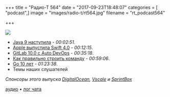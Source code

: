 +++
title = "Радио-Т 564"
date = "2017-09-23T18:48:07"
categories = [ "podcast",]
image = "images/radio-t/rt564.jpg"
filename = "rt_podcast564"

+++

![](https://radio-t.com/images/radio-t/rt564.jpg)

- [Java 9 наступила](https://blogs.oracle.com/java/java-9-release-now-available) - *00:02:51*.
- [Apple выпустила Swift 4.0](http://www.opennet.ru/opennews/art.shtml?num=47235) - *00:12:15*.
- [GitLab 10.0 с Auto DevOps](https://about.gitlab.com/2017/09/22/gitlab-10-0-released/) - *00:35:18*.
- [Как правильно строить команду](http://blog.lunarlogic.io/2017/effective-collaboration-superstar-developers/) - *00:59:06*.
- [Go 10 лет](https://commandcenter.blogspot.com/2017/09/go-ten-years-and-climbing.html) - *01:23:38*.
- Темы наших слушателей

*Спонсоры этого выпуска [DigitalOcean](https://do.co/radiot), [Vscale](http://bit.ly/radio-t_vscale) и [SprintBox](https://sprintbox.ru/)*


[аудио](https://cdn.radio-t.com/rt_podcast564.mp3) • [лог чата](http://chat.radio-t.com/logs/radio-t-564.html)
<audio src="https://cdn.radio-t.com/rt_podcast564.mp3" preload="none"></audio>
